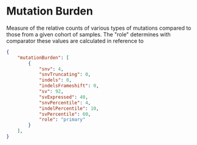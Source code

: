 # Mutation Burden

Measure of the relative counts of various types of mutations compared to those from a given cohort
of samples. The "role" determines with comparator these values are calculated in reference to

```json
{
    "mutationBurden": [
        {
            "snv": 4,
            "snvTruncating": 0,
            "indels": 0,
            "indelsFrameshift": 0,
            "sv": 92,
            "svExpressed": 40,
            "snvPercentile": 4,
            "indelPercentile": 10,
            "svPercentile": 60,
            "role": "primary"
        }
    ],
}
```
